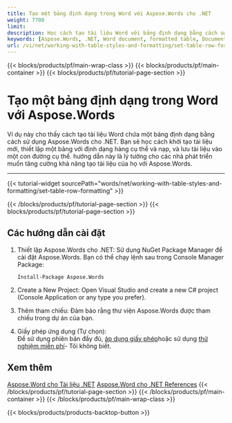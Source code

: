 ```yaml
---
title: Tạo một bảng định dạng trong Word với Aspose.Words cho .NET
weight: 7700
limit: 
description: Học cách tạo tài liệu Word với bảng định dạng bằng cách sử dụng Aspose.Words cho .NET với ví dụ từng bước này.
keywords: [Aspose.Words, .NET, Word document, formatted table, DocumentBuilder, table formatting, C# example]
url: /vi/net/working-with-table-styles-and-formatting/set-table-row-formatting/
---
```

{{< blocks/products/pf/main-wrap-class >}}
{{< blocks/products/pf/main-container >}}
{{< blocks/products/pf/tutorial-page-section >}}

# Tạo một bảng định dạng trong Word với Aspose.Words

Ví dụ này cho thấy cách tạo tài liệu Word chứa một bảng định dạng bằng cách sử dụng Aspose.Words cho .NET. Bạn sẽ học cách khởi tạo tài liệu mới, thiết lập một bảng với định dạng hàng cụ thể và nạp, và lưu tài liệu vào một con đường cụ thể. hướng dẫn này là lý tưởng cho các nhà phát triển muốn tăng cường khả năng tạo tài liệu của họ với Aspose.Words.

---
{{< tutorial-widget sourcePath="words/net/working-with-table-styles-and-formatting/set-table-row-formatting" >}}

{{< /blocks/products/pf/tutorial-page-section >}}
{{< blocks/products/pf/tutorial-page-section >}}
## Các hướng dẫn cài đặt
1. Thiết lập Aspose.Words cho .NET: Sử dụng NuGet Package Manager để cài đặt Aspose.Words. Bạn có thể chạy lệnh sau trong Console Manager Package:
   ```
   Install-Package Aspose.Words
   ```

2. Create a New Project: Open Visual Studio and create a new C# project (Console Application or any type you prefer).

3. Thêm tham chiếu: Đảm bảo rằng thư viện Aspose.Words được tham chiếu trong dự án của bạn.

4. Giấy phép ứng dụng (Tự chọn):  
   Để sử dụng phiên bản đầy đủ, [áp dụng giấy phép](https://purchase.aspose.com/temporary-license/)hoặc sử dụng [thử nghiệm miễn phí](https://releases.aspose.com/words/net/)\- Tôi không biết.
   
## Xem thêm
[Aspose.Word cho Tài liệu .NET](https://docs.aspose.com/words/net/)
[Aspose.Word cho .NET References](https://reference.aspose.com/words/net/)
{{< /blocks/products/pf/tutorial-page-section >}}
{{< /blocks/products/pf/main-container >}}
{{< /blocks/products/pf/main-wrap-class >}}

{{< blocks/products/products-backtop-button >}}
